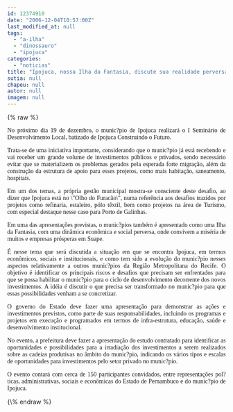 ```yaml
---
id: 12374910
date: "2006-12-04T10:57:00Z"
last_modified_at: null
tags:
  - "a-ilha"
  - "dinossauro"
  - "ipojuca"
categories:
  - "noticias"
title: "Ipojuca, nossa Ilha da Fantasia, discute sua realidade perversa e o futuro de sonhos"
sutia: null
chapeu: null
autor: null
imagem: null
---
```

{\% raw %}
<p><P align=justify><FONT face=Verdana>No próximo dia 19 de dezembro, o munic?pio de Ipojuca realizará o I Seminário de Desenvolvimento Local, batizado de Ipojuca Construindo o Futuro.</FONT></P></p>
<p><P align=justify><FONT face=Verdana>Trata-se de uma iniciativa importante, considerando que o munic?pio já está recebendo e vai receber um grande volume de investimentos públicos e privados, sendo necessário evitar que se materializem os problemas gerados pela esperada forte migração, além da construção da estrutura de apoio para esses projetos, como mais habitação, saneamento, hospitais.</FONT></P></p>
<p><P align=justify><FONT face=Verdana>Em um dos temas, a própria gestão municipal mostra-se consciente deste desafio, ao dizer que Ipojuca está no \"Olho do Furacão\", numa referência aos desafios trazidos por projetos como refinaria, estaleiro, pólo têxtil, bem como projetos na área de Turismo, com especial destaque nesse caso para Porto de Galinhas.</FONT></P></p>
<p><P align=justify><FONT face=Verdana>Em uma das apresentações previstas, o munic?pios também é apresentado como uma Ilha da Fantasia, com uma dinâmica econômica e social perversa, onde convivem a miséria de muitos e empresas prósperas em Suape.</FONT></P></p>
<p><P align=justify><FONT face=Verdana>É nesse tema que será discutida a situação em que se encontra Ipojuca, em termos econômicos, sociais e institucionais, e como tem sido a evolução do munic?pio nesses aspectos relativamente a outros munic?pios da Região Metropolitana do Recife. O objetivo é identificar os principais riscos e desafios que precisam ser enfrentados para que se possa habilitar o munic?pio para o ciclo de desenvolvimento decorrente dos novos investimentos. A idéia é discutir o que precisa ser transformado no munic?pio para que essas possibilidades venham a se concretizar.</FONT></P></p>
<p><P align=justify><FONT face=Verdana>O governo do Estado deve fazer uma apresentação para demonstrar as ações e investimentos previstos, como parte de suas responsabilidades, incluindo os programas e projetos em execução e programados em termos de infra-estrutura, educação, saúde e desenvolvimento institucional.</FONT></P></p>
<p><P align=justify><FONT face=Verdana>No evento, a prefeitura deve fazer a apresentação do estudo contratado para identificar as oportunidades e possibilidades para a irradiação dos investimentos a serem realizados sobre as cadeias produtivas no âmbito do munic?pio, indicando os vários tipos e escalas de oportunidades para investimentos pelo setor privado no munic?pio.</FONT></P></p>
<p><P align=justify><FONT face=Verdana>O evento contará com cerca de 150 participantes convidados, entre representações pol?ticas, administrativas, sociais e econômicas do Estado de Pernambuco e do munic?pio de Ipojuca.</FONT></P> </p>
{\% endraw %}
